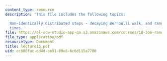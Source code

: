 ```yaml
---
content_type: resource
description: 'This file includes the following topics:

  Non-identically distributed steps - decaying Bernoulli walk, and random waiting
  times.'
file: https://ol-ocw-studio-app-qa.s3.amazonaws.com/courses/18-366-random-walks-and-diffusion-fall-2006/cc680facdd4dee9189e86c6d115a7700_lecture15.pdf
file_type: application/pdf
resourcetype: Document
title: lecture15.pdf
uid: cc680fac-dd4d-ee91-89e8-6c6d115a7700
---
```

